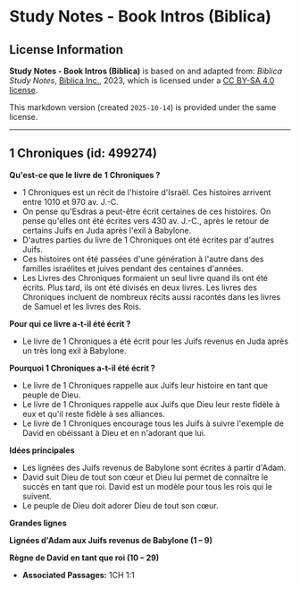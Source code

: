 # Study Notes - Book Intros (Biblica)

## License Information

**Study Notes - Book Intros (Biblica)** is based on and adapted from: _Biblica Study Notes_, [Biblica Inc.](https://www.biblica.com/), 2023, which is licensed under a [CC BY-SA 4.0 license](https://creativecommons.org/licenses/by-sa/4.0/legalcode.en).

This markdown version (created `2025-10-14`) is provided under the same license.



--------------------------------

## 1 Chroniques (id: 499274)

**Qu'est\-ce que le livre de** **1 Chroniques ?**

* 1 Chroniques est un récit de l'histoire d'Israël. Ces histoires arrivent entre 1010 et 970 av. J.\-C.
* On pense qu'Esdras a peut\-être écrit certaines de ces histoires. On pense qu'elles ont été écrites vers 430 av. J.\-C., après le retour de certains Juifs en Juda après l'exil à Babylone.
* D'autres parties du livre de 1 Chroniques ont été écrites par d'autres Juifs.
* Ces histoires ont été passées d'une génération à l'autre dans des familles israélites et juives pendant des centaines d'années.
* Les Livres des Chroniques formaient un seul livre quand ils ont été écrits. Plus tard, ils ont été divisés en deux livres. Les livres des Chroniques incluent de nombreux récits aussi racontés dans les livres de Samuel et les livres des Rois.

**Pour qui ce livre a\-t\-il été écrit ?**

* Le livre de 1 Chroniques a été écrit pour les Juifs revenus en Juda après un très long exil à Babylone.

**Pourquoi 1 Chroniques a\-t\-il été écrit ?**

* Le livre de 1 Chroniques rappelle aux Juifs leur histoire en tant que peuple de Dieu.
* Le livre de 1 Chroniques rappelle aux Juifs que Dieu leur reste fidèle à eux et qu'il reste fidèle à ses alliances.
* Le livre de 1 Chroniques encourage tous les Juifs à suivre l'exemple de David en obéissant à Dieu et en n'adorant que lui.

**Idées principales**

* Les lignées des Juifs revenus de Babylone sont écrites à partir d'Adam.
* David suit Dieu de tout son cœur et Dieu lui permet de connaître le succès en tant que roi. David est un modèle pour tous les rois qui le suivent.
* Le peuple de Dieu doit adorer Dieu de tout son cœur.

**Grandes lignes**

**Lignées d'Adam aux Juifs revenus de Babylone (1 – 9\)**

**Règne de David en tant que roi (10 – 29\)**

* **Associated Passages:** 1CH 1:1


